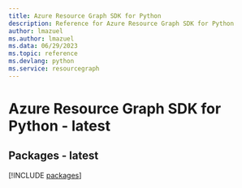 ```yaml
---
title: Azure Resource Graph SDK for Python
description: Reference for Azure Resource Graph SDK for Python
author: lmazuel
ms.author: lmazuel
ms.data: 06/29/2023
ms.topic: reference
ms.devlang: python
ms.service: resourcegraph
---
```

# Azure Resource Graph SDK for Python - latest
## Packages - latest
[!INCLUDE [packages](resource-graph-index.md)]